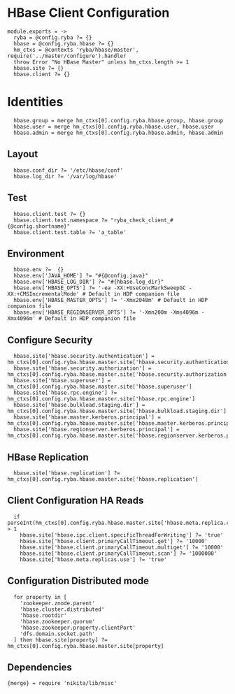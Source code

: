 
# HBase Client Configuration

    module.exports = ->
      ryba = @config.ryba ?= {}
      hbase = @config.ryba.hbase ?= {}
      hm_ctxs = @contexts 'ryba/hbase/master', require('../master/configure').handler
      throw Error "No HBase Master" unless hm_ctxs.length >= 1
      hbase.site ?= {}
      hbase.client ?= {}

# Identities

      hbase.group = merge hm_ctxs[0].config.ryba.hbase.group, hbase.group
      hbase.user = merge hm_ctxs[0].config.ryba.hbase.user, hbase.user
      hbase.admin = merge hm_ctxs[0].config.ryba.hbase.admin, hbase.admin

## Layout

      hbase.conf_dir ?= '/etc/hbase/conf'
      hbase.log_dir ?= '/var/log/hbase'

## Test

      hbase.client.test ?= {}
      hbase.client.test.namespace ?= "ryba_check_client_#{@config.shortname}"
      hbase.client.test.table ?= 'a_table'

## Environment

      hbase.env ?=  {}
      hbase.env['JAVA_HOME'] ?= "#{@config.java}"
      hbase.env['HBASE_LOG_DIR'] ?= "#{hbase.log_dir}"
      hbase.env['HBASE_OPTS'] ?= '-ea -XX:+UseConcMarkSweepGC -XX:+CMSIncrementalMode' # Default in HDP companion file
      hbase.env['HBASE_MASTER_OPTS'] ?= '-Xmx2048m' # Default in HDP companion file
      hbase.env['HBASE_REGIONSERVER_OPTS'] ?= '-Xmn200m -Xms4096m -Xmx4096m' # Default in HDP companion file

## Configure Security

      hbase.site['hbase.security.authentication'] = hm_ctxs[0].config.ryba.hbase.master.site['hbase.security.authentication']
      hbase.site['hbase.security.authorization'] = hm_ctxs[0].config.ryba.hbase.master.site['hbase.security.authorization']
      hbase.site['hbase.superuser'] = hm_ctxs[0].config.ryba.hbase.master.site['hbase.superuser']
      hbase.site['hbase.rpc.engine'] ?= hm_ctxs[0].config.ryba.hbase.master.site['hbase.rpc.engine']
      hbase.site['hbase.bulkload.staging.dir'] = hm_ctxs[0].config.ryba.hbase.master.site['hbase.bulkload.staging.dir']
      hbase.site['hbase.master.kerberos.principal'] = hm_ctxs[0].config.ryba.hbase.master.site['hbase.master.kerberos.principal']
      hbase.site['hbase.regionserver.kerberos.principal'] = hm_ctxs[0].config.ryba.hbase.master.site['hbase.regionserver.kerberos.principal']

## HBase Replication

      hbase.site['hbase.replication'] ?= hm_ctxs[0].config.ryba.hbase.master.site['hbase.replication']

## Client Configuration HA Reads

      if parseInt(hm_ctxs[0].config.ryba.hbase.master.site['hbase.meta.replica.count']) > 1
        hbase.site['hbase.ipc.client.specificThreadForWriting'] ?= 'true'
        hbase.site['hbase.client.primaryCallTimeout.get'] ?= '10000'
        hbase.site['hbase.client.primaryCallTimeout.multiget'] ?= '10000'
        hbase.site['hbase.client.primaryCallTimeout.scan'] ?= '1000000'
        hbase.site['hbase.meta.replicas.use'] ?= 'true'

## Configuration Distributed mode

      for property in [
        'zookeeper.znode.parent'
        'hbase.cluster.distributed'
        'hbase.rootdir'
        'hbase.zookeeper.quorum'
        'hbase.zookeeper.property.clientPort'
        'dfs.domain.socket.path'
      ] then hbase.site[property] ?= hm_ctxs[0].config.ryba.hbase.master.site[property]

## Dependencies

    {merge} = require 'nikita/lib/misc'
